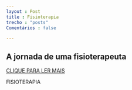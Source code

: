 ```yaml
---
layout : Post
title : Fisioterapia
trecho : "posts"
Comentários : false

---
```




## A jornada de uma fisioterapeuta 

<a href="#" class="btn">CLIQUE PARA LER MAIS</a>

FISIOTERAPIA